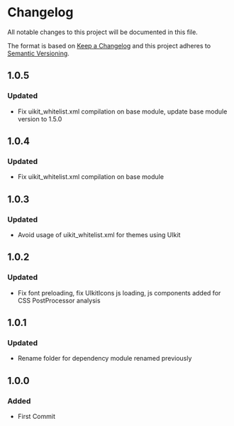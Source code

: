 # Changelog
All notable changes to this project will be documented in this file.

The format is based on [Keep a Changelog](http://keepachangelog.com/en/1.0.0/)
and this project adheres to [Semantic Versioning](http://semver.org/spec/v2.0.0.html).

## 1.0.5
### Updated
- Fix uikit_whitelist.xml compilation on base module, update base module version to 1.5.0

## 1.0.4
### Updated
- Fix uikit_whitelist.xml compilation on base module

## 1.0.3
### Updated
- Avoid usage of uikit_whitelist.xml for themes using UIkit

## 1.0.2
### Updated
- Fix font preloading, fix UIkitIcons js loading, js components added for CSS PostProcessor analysis

## 1.0.1
### Updated
- Rename folder for dependency module renamed previously

## 1.0.0
### Added
- First Commit
